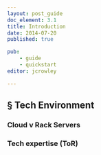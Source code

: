 ```yaml
---
layout: post_guide
doc_element: 3.1
title: Introduction
date: 2014-07-20
published: true

pub: 
	- guide
	- quickstart
editor: jcrowley

---
```


## &sect; Tech Environment

### Cloud v Rack Servers

### Tech expertise (ToR)

